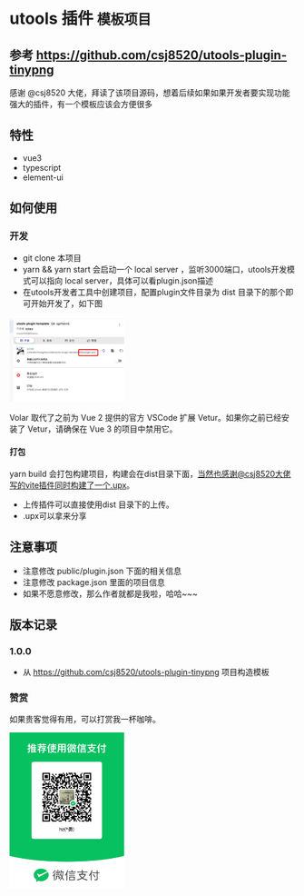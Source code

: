 # utools 插件 `模板项目`

## 参考 https://github.com/csj8520/utools-plugin-tinypng
感谢 @csj8520 大佬，拜读了该项目源码，想着后续如果如果开发者要实现功能强大的插件，有一个模板应该会方便很多

## 特性

- vue3
- typescript
- element-ui

## 如何使用

### 开发
- git clone 本项目
- yarn && yarn start  会启动一个 local server ，监听3000端口，utools开发模式可以指向 local server，具体可以看plugin.json描述
- 在utools开发者工具中创建项目，配置plugin文件目录为 dist 目录下的那个即可开始开发了，如下图
<img src="https://github.com/bravekingzhang/utools-plugin-template/blob/main/doc/utoos-config.png" alt="配置" style="width: 40%;" />

Volar 取代了之前为 Vue 2 提供的官方 VSCode 扩展 Vetur。如果你之前已经安装了 Vetur，请确保在 Vue 3 的项目中禁用它。

#### 打包
yarn build 会打包构建项目，构建会在dist目录下面，当然也感谢@csj8520大佬写的vite插件同时构建了一个.upx。
- 上传插件可以直接使用dist 目录下的上传。
- .upx可以拿来分享

## 注意事项
- 注意修改 public/plugin.json 下面的相关信息
- 注意修改 package.json 里面的项目信息
- 如果不愿意修改，那么作者就都是我啦，哈哈~~~

## 版本记录

### 1.0.0
- 从 https://github.com/csj8520/utools-plugin-tinypng 项目构造模板

### 赞赏

如果贵客觉得有用，可以打赏我一杯咖啡。

<img src="https://github.com/bravekingzhang/utools-code2flow-official/blob/main/shoukuanma.png" alt="收款码" style="width: 40%;" />
